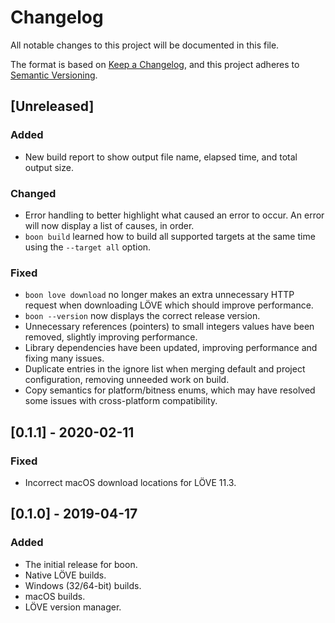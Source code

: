 # Changelog
All notable changes to this project will be documented in this file.

The format is based on [Keep a Changelog](https://keepachangelog.com/en/1.0.0/),
and this project adheres to [Semantic Versioning](https://semver.org/spec/v2.0.0.html).

## [Unreleased]
### Added
- New build report to show output file name, elapsed time, and total output size.
### Changed
- Error handling to better highlight what caused an error to occur. An error will now display a list of causes, in order.
- `boon build` learned how to build all supported targets at the same time using the `--target all` option.
### Fixed
- `boon love download` no longer makes an extra unnecessary HTTP request when downloading LÖVE which should improve performance.
- `boon --version` now displays the correct release version.
- Unnecessary references (pointers) to small integers values have been removed, slightly improving performance.
- Library dependencies have been updated, improving performance and fixing many issues.
- Duplicate entries in the ignore list when merging default and project configuration, removing unneeded work on build.
- Copy semantics for platform/bitness enums, which may have resolved some issues with cross-platform compatibility.

## [0.1.1] - 2020-02-11
### Fixed
- Incorrect macOS download locations for LÖVE 11.3.

## [0.1.0] - 2019-04-17
### Added
- The initial release for boon.
- Native LÖVE builds.
- Windows (32/64-bit) builds.
- macOS builds.
- LÖVE version manager.